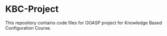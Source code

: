 # KBC-Project
This repository contains code files for OOASP project for Knowledge Based Configuration Course.
